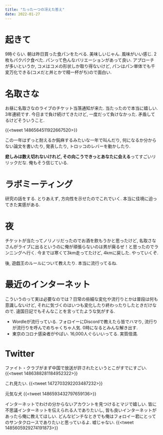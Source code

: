 ```yaml
---
title: "たった一つの冴えた答え"
date: 2022-01-27
---
```


# 起きて
9時ぐらい. 朝は昨日買った食パンをたべる. 美味しいじゃん. 風味がいい感じ. 2枚もパクパク食べた.
パンって色んなバリエーションがあって良い. アプローチが多いというか, コメはコメの形状しか取り得ないけど, パンはパン単体でも千変万化できる(コメだと丼とかで精一杯がち)ので面白い.

# 名取さな
お昼に名取さなのライブのチケット当落通知が来た. 当たったので本当に嬉しい. 3年連続です. 今日まで負け続けてきたけど, 一度だって負けなかった. 矛盾してるけどそういうこと.

{{<tweet 1486564511922667520>}}

この一年はずっと耐えるか鈍麻するみたいな一年で叫んだり, 何になるか分からない論文を書いたり, 発表したり, トロッコのレバーを動かしたり.

**悲しみは数え切れないけれど, その向こうできっとあなたに会える**ってすごいリリックだな. 俺もそう信じている.

# ラボミーティング
研究の話をする. とりあえず, 方向性を示せたのでこれでいく. 本当に佳境に迫ってきた実感がある.

# 夜
チケットが当たってノリノリだったのでお酒を飲もうかと思ったけど, 名取さなさんがライブに出るというのに俺が頑張らないのは男が廃るぜ！と思ったのでランニングへ行く. 今までは寒くて3km走ってたけど, 4kmに戻した.
やっていくぞ.

後, 遊戯王のルールについて教えたり. 本当に流行ってるね.

# 最近のインターネット
こういうのって実は必要なのでは？日常の些細な変化や流行りとかは普段は何も意識しないけど, それに気づくのはいつも変化したり終わったりしたときだけなので. 違国日記でもそんなことを言ってたような気がする.

- Wordleが流行っている. フォロイーにDiscordで教えたら皆でハマり, 流行りが流行りを呼んでめちゃくちゃ人気. 0時になるとみんな解き出す.
- 東京のコロナ感染者がやばい. 16,000人ぐらいいってる. 実質倍満.

# Twitter
ファイト・クラブがまず中国で放送が許されたというとこがすでにすごい.
{{<tweet 1486388281184952322>}}

これ見たい.
{{<tweet 1472703292203487232>}}

元気な犬
{{<tweet 1486593432797659136>}}

インターネットでわけの分からないアカウントを見つけるとマジで嬉しい. 皆に不思議インターネットを伝えられる人でありたいし, 皆も良いインターネットがあったら俺に教えてほしい.
どんなピンチなときでも俺はフォロイー君にとってのサンタクロースでありたいと思っているよ. 嘘じゃない.
{{<tweet 1485605929274191873>}}